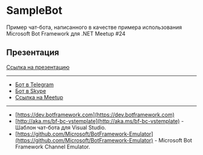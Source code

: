 # SampleBot
Пример чат-бота, написанного в качестве примера использования Microsoft Bot Framework для .NET Meetup #24

## Презентация
[Ссылка на презентацию](https://github.com/flash2048/SampleBot/raw/master/Microsoft_Bot_Framework.pptx)

---
* [Бот в Telegram](https://telegram.me/bfsamplebot)
* [Бот в Skype](https://join.skype.com/bot/a58ba607-11eb-4112-a4bc-84f7e4b542fd)
* [Ссылка на Meetup](https://www.facebook.com/events/945204065630879/)
---
* [https://dev.botframework.com](https://dev.botframework.com)
* [http://aka.ms/bf-bc-vstemplate](http://aka.ms/bf-bc-vstemplate) - Шаблон чат-бота для Visual Studio.
* [https://github.com/Microsoft/BotFramework-Emulator](https://github.com/Microsoft/BotFramework-Emulator) - Microsoft Bot Framework Channel Emulator.
